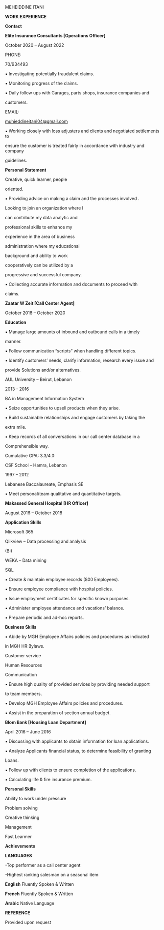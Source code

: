<a name="br1"></a> 

MEHEIDDINE ITANI

**WORK EXPERIENCE**

**Contact**

**Elite Insurance Consultants [Operations Officer]**

October 2020 – August 2022


PHONE:

70/934493

▪ Investigating potentially fraudulent claims.

▪ Monitoring progress of the claims.

▪ Daily follow ups with Garages, parts shops, insurance companies and

customers.

EMAIL:

<muhieddineitani04@gmail.com>

▪ Working closely with loss adjusters and clients and negotiated settlements to

ensure the customer is treated fairly in accordance with industry and company

guidelines.

**Personal Statement**

Creative, quick learner, people

oriented.

▪ Providing advice on making a claim and the processes involved .

Looking to join an organization where I

can contribute my data analytic and

professional skills to enhance my

experience in the area of business

administration where my educational

background and ability to work

cooperatively can be utilized by a

progressive and successful company.

▪ Collecting accurate information and documents to proceed with

claims.

**Zaatar W Zeit [Call Center Agent]**

October 2018 – October 2020

**Education**

▪ Manage large amounts of inbound and outbound calls in a timely

manner.

▪ Follow communication “scripts” when handling different topics.

▪ Identify customers’ needs, clarify information, research every issue and

provide Solutions and/or alternatives.

AUL University – Beirut, Lebanon

2013 - 2016

BA in Management Information System

▪ Seize opportunities to upsell products when they arise.

▪ Build sustainable relationships and engage customers by taking the

extra mile.

▪ Keep records of all conversations in our call center database in a

Comprehensible way.



Cumulative GPA: 3.3/4.0

CSF School – Hamra, Lebanon

1997 – 2012

Lebanese Baccalaureate, Emphasis SE

▪ Meet personal/team qualitative and quantitative targets.

**Makassed General Hospital [HR Officer]**

August 2016 – October 2018

**Application Skills**

Microsoft 365

Qlikview – Data processing and analysis

(BI)

WEKA – Data mining

SQL

▪ Create & maintain employee records (800 Employees).

▪ Ensure employee compliance with hospital policies.

▪ Issue employment certificates for specific known purposes.

▪ Administer employee attendance and vacations’ balance.

▪ Prepare periodic and ad-hoc reports.

**Business Skills**

▪ Abide by MGH Employee Affairs policies and procedures as indicated

in MGH HR Bylaws.

Customer service

Human Resources

Communication

▪ Ensure high quality of provided services by providing needed support

to team members.

▪ Develop MGH Employee Affairs policies and procedures.

▪ Assist in the preparation of section annual budget.



<a name="br2"></a> 

**Blom Bank [Housing Loan Department]**

April 2016 – June 2016

▪ Discussing with applicants to obtain information for loan applications.

▪ Analyze Applicants financial status, to determine feasibility of granting

Loans.

▪ Follow up with clients to ensure completion of the applications.

▪ Calculating life & fire insurance premium.

**Personal Skills**

Ability to work under pressure

Problem solving

Creative thinking

Management

Fast Learmer

**Achievements**

**LANGUAGES**

-Top performer as a call center agent

-Highest ranking salesman on a seasonal item


**English** Fluently Spoken & Written

**French** Fluently Spoken & Written

**Arabic** Native Language

**REFERENCE**

Provided upon request
